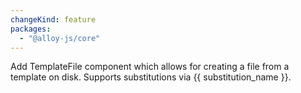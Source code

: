 ```yaml
---
changeKind: feature
packages:
  - "@alloy-js/core"
---
```


Add TemplateFile component which allows for creating a file from a template on disk. Supports substitutions via {{ substitution_name }}.